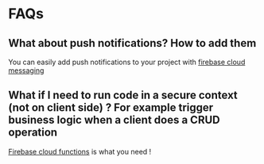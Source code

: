 # FAQs

## What about push notifications? How to add them

You can easily add push notifications to your project with [firebase cloud messaging](https://firebase.google.com/docs/cloud-messaging/)

## What if I need to run code in a secure context (not on client side) ? For example trigger business logic when a client does a CRUD operation

[Firebase cloud functions](https://firebase.google.com/docs/functions/) is what you need !
